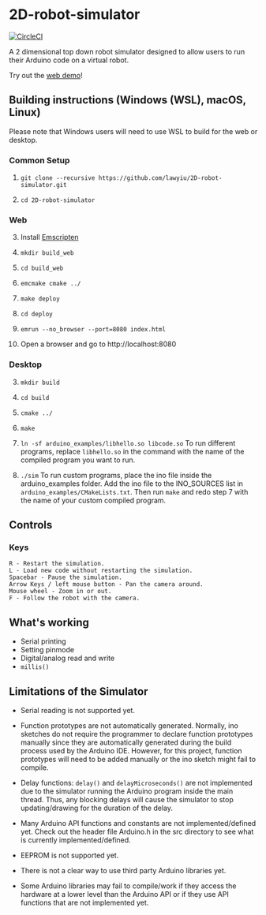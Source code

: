 # 2D-robot-simulator
[![CircleCI](https://circleci.com/gh/lawyiu/2D-robot-simulator/tree/main.svg?style=shield)](https://circleci.com/gh/lawyiu/2D-robot-simulator/tree/main)

A 2 dimensional top down robot simulator designed to allow users to run their Arduino code on a virtual robot.

Try out the [web demo](https://lawyiu.github.io/2D-robot-simulator/)!

## Building instructions (Windows (WSL), macOS, Linux)
Please note that Windows users will need to use WSL to build for the web or desktop.

### Common Setup
  1. `git clone --recursive https://github.com/lawyiu/2D-robot-simulator.git`

  2. `cd 2D-robot-simulator`

### Web
  3. Install [Emscripten](https://emscripten.org/docs/getting_started/downloads.html)

  4. `mkdir build_web`

  5. `cd build_web`

  6. `emcmake cmake ../`

  7. `make deploy`

  8. `cd deploy`

  9. `emrun --no_browser --port=8080 index.html`

  10. Open a browser and go to http://localhost:8080

### Desktop
  3. `mkdir build`

  4. `cd build`

  5. `cmake ../`

  6. `make`

  7. `ln -sf arduino_examples/libhello.so libcode.so`
     To run different programs, replace `libhello.so` in the command with the name of the compiled program you want to
     run.

  8. `./sim`
     To run custom programs, place the ino file inside the arduino_examples folder. Add the ino file to the INO_SOURCES list
     in `arduino_examples/CMakeLists.txt`. Then run `make` and redo step 7 with the name of your custom compiled program.

## Controls
### Keys
    R - Restart the simulation.
    L - Load new code without restarting the simulation.
    Spacebar - Pause the simulation.
    Arrow Keys / left mouse button - Pan the camera around.
    Mouse wheel - Zoom in or out.
    F - Follow the robot with the camera.

## What's working
  * Serial printing
  * Setting pinmode
  * Digital/analog read and write
  * `millis()`

## Limitations of the Simulator
  * Serial reading is not supported yet.

  * Function prototypes are not automatically generated. Normally, ino sketches do not require the programmer to declare
    function prototypes manually since they are automatically generated during the build process used by the Arduino
    IDE. However, for this project, function prototypes will need to be added manually or the ino sketch might fail to
    compile.

  * Delay functions: `delay()` and `delayMicroseconds()` are not implemented due to the simulator running the Arduino
    program inside the main thread. Thus, any blocking delays will cause the simulator to stop updating/drawing for the
    duration of the delay.

  * Many Arduino API functions and constants are not implemented/defined yet. Check out the header file Arduino.h in the
    src directory to see what is currently implemented/defined.

  * EEPROM is not supported yet.

  * There is not a clear way to use third party Arduino libraries yet.

  * Some Arduino libraries may fail to compile/work if they access the hardware at a lower level than the Arduino API or
    if they use API functions that are not implemented yet.
